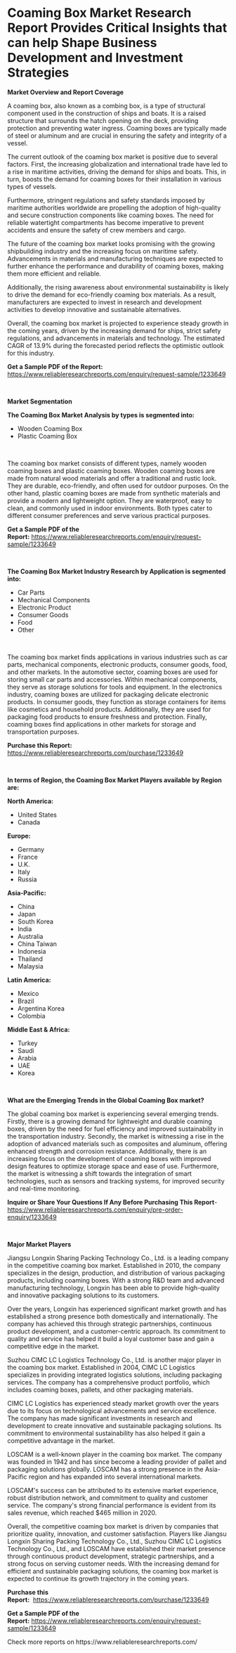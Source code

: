 <p><h1>Coaming Box Market Research Report Provides Critical Insights that can help Shape Business Development and Investment Strategies</h1></p><p><strong>Market Overview and Report Coverage</strong></p>
<p><p>A coaming box, also known as a combing box, is a type of structural component used in the construction of ships and boats. It is a raised structure that surrounds the hatch opening on the deck, providing protection and preventing water ingress. Coaming boxes are typically made of steel or aluminum and are crucial in ensuring the safety and integrity of a vessel.</p><p>The current outlook of the coaming box market is positive due to several factors. First, the increasing globalization and international trade have led to a rise in maritime activities, driving the demand for ships and boats. This, in turn, boosts the demand for coaming boxes for their installation in various types of vessels.</p><p>Furthermore, stringent regulations and safety standards imposed by maritime authorities worldwide are propelling the adoption of high-quality and secure construction components like coaming boxes. The need for reliable watertight compartments has become imperative to prevent accidents and ensure the safety of crew members and cargo.</p><p>The future of the coaming box market looks promising with the growing shipbuilding industry and the increasing focus on maritime safety. Advancements in materials and manufacturing techniques are expected to further enhance the performance and durability of coaming boxes, making them more efficient and reliable.</p><p>Additionally, the rising awareness about environmental sustainability is likely to drive the demand for eco-friendly coaming box materials. As a result, manufacturers are expected to invest in research and development activities to develop innovative and sustainable alternatives.</p><p>Overall, the coaming box market is projected to experience steady growth in the coming years, driven by the increasing demand for ships, strict safety regulations, and advancements in materials and technology. The estimated CAGR of 13.9% during the forecasted period reflects the optimistic outlook for this industry.</p></p>
<p><strong>Get a Sample PDF of the Report:</strong> <a href="https://www.reliableresearchreports.com/enquiry/request-sample/1233649">https://www.reliableresearchreports.com/enquiry/request-sample/1233649</a></p>
<p>&nbsp;</p>
<p><strong>Market Segmentation</strong></p>
<p><strong>The Coaming Box Market Analysis by types is segmented into:</strong></p>
<p><ul><li>Wooden Coaming Box</li><li>Plastic Coaming Box</li></ul></p>
<p>&nbsp;</p>
<p><p>The coaming box market consists of different types, namely wooden coaming boxes and plastic coaming boxes. Wooden coaming boxes are made from natural wood materials and offer a traditional and rustic look. They are durable, eco-friendly, and often used for outdoor purposes. On the other hand, plastic coaming boxes are made from synthetic materials and provide a modern and lightweight option. They are waterproof, easy to clean, and commonly used in indoor environments. Both types cater to different consumer preferences and serve various practical purposes.</p></p>
<p><strong>Get a Sample PDF of the Report:</strong>&nbsp;<a href="https://www.reliableresearchreports.com/enquiry/request-sample/1233649">https://www.reliableresearchreports.com/enquiry/request-sample/1233649</a></p>
<p>&nbsp;</p>
<p><strong>The Coaming Box Market Industry Research by Application is segmented into:</strong></p>
<p><ul><li>Car Parts</li><li>Mechanical Components</li><li>Electronic Product</li><li>Consumer Goods</li><li>Food</li><li>Other</li></ul></p>
<p>&nbsp;</p>
<p><p>The coaming box market finds applications in various industries such as car parts, mechanical components, electronic products, consumer goods, food, and other markets. In the automotive sector, coaming boxes are used for storing small car parts and accessories. Within mechanical components, they serve as storage solutions for tools and equipment. In the electronics industry, coaming boxes are utilized for packaging delicate electronic products. In consumer goods, they function as storage containers for items like cosmetics and household products. Additionally, they are used for packaging food products to ensure freshness and protection. Finally, coaming boxes find applications in other markets for storage and transportation purposes.</p></p>
<p><strong>Purchase this Report:</strong>&nbsp; <a href="https://www.reliableresearchreports.com/purchase/1233649">https://www.reliableresearchreports.com/purchase/1233649</a></p>
<p>&nbsp;</p>
<p><strong>In terms of Region, the Coaming Box Market Players available by Region are:</strong></p>
<p>
    <p> <strong> North America: </strong>
        <ul>
            <li>United States</li>
            <li>Canada</li>
        </ul>
        </p> 
    <p> <strong> Europe: </strong>
        <ul>
            <li>Germany</li>
            <li>France</li>
            <li>U.K.</li>
            <li>Italy</li>
            <li>Russia</li>
        </ul>
        </p> 
    <p> <strong> Asia-Pacific: </strong>
        <ul>
            <li>China</li>
            <li>Japan</li>
            <li>South Korea</li>
            <li>India</li>
            <li>Australia</li>
            <li>China Taiwan</li>
            <li>Indonesia</li>
            <li>Thailand</li>
            <li>Malaysia</li>
        </ul>
        </p> 
    <p> <strong> Latin America: </strong>
        <ul>
            <li>Mexico</li>
            <li>Brazil</li>
            <li>Argentina Korea</li>
            <li>Colombia</li>
        </ul>
        </p> 
    <p> <strong> Middle East & Africa: </strong>
        <ul>
            <li>Turkey</li>
            <li>Saudi</li>
            <li>Arabia</li>
            <li>UAE</li>
            <li>Korea</li>
        </ul>
    </p>
    </p>
<p>&nbsp;</p>
<p><strong>What are the Emerging Trends in the Global Coaming Box market?</strong></p>
<p><p>The global coaming box market is experiencing several emerging trends. Firstly, there is a growing demand for lightweight and durable coaming boxes, driven by the need for fuel efficiency and improved sustainability in the transportation industry. Secondly, the market is witnessing a rise in the adoption of advanced materials such as composites and aluminum, offering enhanced strength and corrosion resistance. Additionally, there is an increasing focus on the development of coaming boxes with improved design features to optimize storage space and ease of use. Furthermore, the market is witnessing a shift towards the integration of smart technologies, such as sensors and tracking systems, for improved security and real-time monitoring.</p></p>
<p><strong>Inquire or Share Your Questions If Any Before Purchasing This Report</strong>- <a href="https://www.reliableresearchreports.com/enquiry/pre-order-enquiry/1233649">https://www.reliableresearchreports.com/enquiry/pre-order-enquiry/1233649</a></p>
<p>&nbsp;</p>
<p><strong>Major Market Players</strong></p>
<p><p>Jiangsu Longxin Sharing Packing Technology Co., Ltd. is a leading company in the competitive coaming box market. Established in 2010, the company specializes in the design, production, and distribution of various packaging products, including coaming boxes. With a strong R&D team and advanced manufacturing technology, Longxin has been able to provide high-quality and innovative packaging solutions to its customers.</p><p>Over the years, Longxin has experienced significant market growth and has established a strong presence both domestically and internationally. The company has achieved this through strategic partnerships, continuous product development, and a customer-centric approach. Its commitment to quality and service has helped it build a loyal customer base and gain a competitive edge in the market.</p><p>Suzhou CIMC LC Logistics Technology Co., Ltd. is another major player in the coaming box market. Established in 2004, CIMC LC Logistics specializes in providing integrated logistics solutions, including packaging services. The company has a comprehensive product portfolio, which includes coaming boxes, pallets, and other packaging materials.</p><p>CIMC LC Logistics has experienced steady market growth over the years due to its focus on technological advancements and service excellence. The company has made significant investments in research and development to create innovative and sustainable packaging solutions. Its commitment to environmental sustainability has also helped it gain a competitive advantage in the market.</p><p>LOSCAM is a well-known player in the coaming box market. The company was founded in 1942 and has since become a leading provider of pallet and packaging solutions globally. LOSCAM has a strong presence in the Asia-Pacific region and has expanded into several international markets.</p><p>LOSCAM's success can be attributed to its extensive market experience, robust distribution network, and commitment to quality and customer service. The company's strong financial performance is evident from its sales revenue, which reached $465 million in 2020.</p><p>Overall, the competitive coaming box market is driven by companies that prioritize quality, innovation, and customer satisfaction. Players like Jiangsu Longxin Sharing Packing Technology Co., Ltd., Suzhou CIMC LC Logistics Technology Co., Ltd., and LOSCAM have established their market presence through continuous product development, strategic partnerships, and a strong focus on serving customer needs. With the increasing demand for efficient and sustainable packaging solutions, the coaming box market is expected to continue its growth trajectory in the coming years.</p></p>
<p><strong>Purchase this Report:</strong>&nbsp;&nbsp;<a href="https://www.reliableresearchreports.com/purchase/1233649">https://www.reliableresearchreports.com/purchase/1233649</a></p>
<p></p>
<p><strong>Get a Sample PDF of the Report:</strong>&nbsp;<a href="https://www.reliableresearchreports.com/enquiry/request-sample/1233649">https://www.reliableresearchreports.com/enquiry/request-sample/1233649</a></p>
<p>Check more reports on https://www.reliableresearchreports.com/</p>